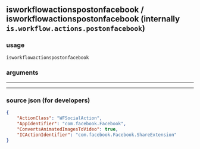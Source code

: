 
## isworkflowactionspostonfacebook / isworkflowactionspostonfacebook (internally `is.workflow.actions.postonfacebook`)



### usage
```
isworkflowactionspostonfacebook 
```

### arguments

---



---

### source json (for developers)

```json
{
	"ActionClass": "WFSocialAction",
	"AppIdentifier": "com.facebook.Facebook",
	"ConvertsAnimatedImagesToVideo": true,
	"ICActionIdentifier": "com.facebook.Facebook.ShareExtension"
}
```

